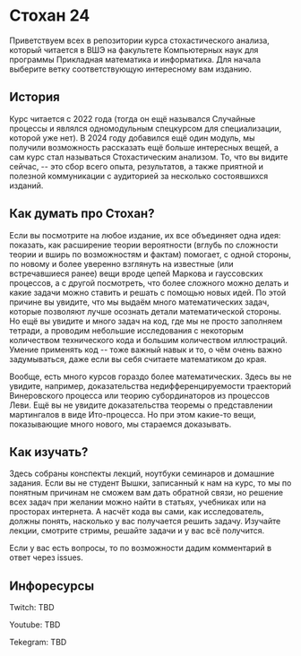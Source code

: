 # Стохан 24

Приветствуем всех в репозитории курса стохастического анализа, который читается в ВШЭ на факультете Компьютерных наук для программы Прикладная математика и информатика. Для начала выберите ветку соответствующую интересному вам изданию.

## История

Курс читается с 2022 года (тогда он ещё назывался Случайные процессы и являлся одномодульным спецкурсом для специализации, которой уже нет). В 2024 году добавился ещё один модуль, мы получили возможность рассказать ещё больше интересных вещей, а сам курс стал называться Стохастическим анализом. То, что вы видите сейчас, -- это сбор всего опыта, результатов, а также приятной и полезной коммуникации с аудиторией за несколько состоявшихся изданий.

## Как думать про Стохан?

Если вы посмотрите на любое издание, их все объединяет одна идея: показать, как расширение теории вероятности (вглубь по сложности теории и вширь по возможностям и фактам) помогает, с одной стороны, по новому и более уверенно взглянуть на известные (или встречавшиеся ранее) вещи вроде цепей Маркова и гауссовских процессов, а с другой посмотреть, что более сложного можно делать и какие задачи можно ставить и решать с помощью новых идей. По этой причине вы увидите, что мы выдаём много математических задач, которые позволяют лучше осознать детали математической стороны. Но ещё вы увидите и много задач на код, где мы не просто заполняем тетради, а проводим небольшие исследования с некоторым количеством технического кода и большим количеством иллюстраций. Умение применять код -- тоже важный навык и то, о чём очень важно задумываться, даже если вы себя считаете математиком до края.

Вообще, есть много курсов гораздо более математических. Здесь вы не увидите, например, доказательства недифференцируемости траекторий Винеровского процесса или теорию субординаторов из процессов Леви. Ещё вы не увидите доказательства теоремы о представлении мартингалов в виде Ито-процесса. Но при этом какие-то вещи, показывающие много нового, мы стараемся доказывать.

## Как изучать?

Здесь собраны конспекты лекций, ноутбуки семинаров и домашние задания. Если вы не студент Вышки, записанный к нам на курс, то мы по понятным причинам не сможем вам дать обратной связи, но решение всех задач при желании можно найти в статьях, учебниках или на просторах интернета. А насчёт кода вы сами, как исследователь, должны понять, насколько у вас получается решить задачу. Изучайте лекции, смотрите стримы, решайте задачи и у вас всё получится.

Если у вас есть вопросы, то по возможности дадим комментарий в ответ через issues.

## Инфоресурсы

Twitch: TBD

Youtube: TBD

Tekegram: TBD


